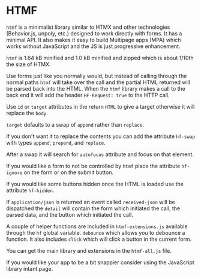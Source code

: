 # HTMF

`htmf` is a minimalist library similar to HTMX and other technologies
(Behavior.js, unpoly, etc.) designed to work directly with forms. It has a
minimal API. It also makes it easy to build Multipage apps (MPA) which works
without JavaScript and the JS is just progressive enhancement.

`htmf` is 1.64 kB minified and 1.0 kB minified and zipped which is about
1/10th the size of HTMX.

Use forms just like you normally would, but instead of calling through the
normal paths `htmf` will take over the call and the partial HTML returned
will be parsed back into the HTML. When the `htmf` library makes a call to
the back end it will add the header `HF-Request: true` to the HTTP call.

Use `id` or `target` attributes in the return `HTML` to give a target
otherwise it will replace the `body`.

`target` defaults to a swap of `append` rather than `replace`.

If you don't want it to replace the contents you can add the attribute
`hf-swap` with types `append`, `prepend`, and `replace`.

After a swap it will search for `autofocus` attribute and focus on that
element.

If you would like a form to not be controlled by `htmf` place the attribute
`hf-ignore` on the form or on the submit button.

If you would like some buttons hidden once the HTML is loaded use the
attribute `hf-hidden`.

If `application/json` is returned an event called `received-json` will be
dispatched the `detail` will contain the form which initiated the call, the
parsed data, and the button which initiated the call.

A couple of helper functions are included in `htmf-extensions.js` available
through the `hf` global variable. `debounce` which allows you to debounce a
function. It also includes `click` which will click a button in the current
form.

You can get the main library and extensions in the `htmf-all.js` file.

If you would like your app to be a bit snappier consider using the JavaScript
library intant.page.
